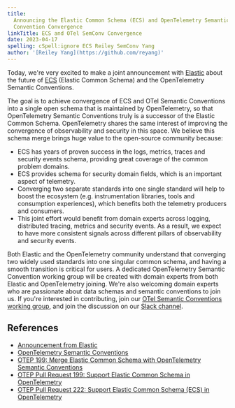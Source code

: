 ```yaml
---
title:
  Announcing the Elastic Common Schema (ECS) and OpenTelemetry Semantic
  Convention Convergence
linkTitle: ECS and OTel SemConv Convergence
date: 2023-04-17
spelling: cSpell:ignore ECS Reiley SemConv Yang
author: '[Reiley Yang](https://github.com/reyang)'
---
```


Today, we're very excited to make a joint announcement with
[Elastic](https://www.elastic.co/) about the future of
[ECS](https://www.elastic.co/guide/en/ecs/master/ecs-reference.html) (Elastic
Common Schema) and the OpenTelemetry Semantic Conventions.

The goal is to achieve convergence of ECS and OTel Semantic Conventions into a
single open schema that is maintained by OpenTelemetry, so that OpenTelemetry
Semantic Conventions truly is a successor of the Elastic Common Schema.
OpenTelemetry shares the same interest of improving the convergence of
observability and security in this space. We believe this schema merge brings
huge value to the open-source community because:

- ECS has years of proven success in the logs, metrics, traces and security
  events schema, providing great coverage of the common problem domains.
- ECS provides schema for security domain fields, which is an important aspect
  of telemetry.
- Converging two separate standards into one single standard will help to boost
  the ecosystem (e.g. instrumentation libraries, tools and consumption
  experiences), which benefits both the telemetry producers and consumers.
- This joint effort would benefit from domain experts across logging,
  distributed tracing, metrics and security events. As a result, we expect to
  have more consistent signals across different pillars of observability and
  security events.

Both Elastic and the OpenTelemetry community understand that converging two
widely used standards into one singular common schema, and having a smooth
transition is critical for users. A dedicated OpenTelemetry Semantic Convention
working group will be created with domain experts from both Elastic and
OpenTelemetry joining. We're also welcoming domain experts who are passionate
about data schemas and semantic conventions to join us. If you're interested in
contributing, join our
[OTel Semantic Conventions working group](https://github.com/open-telemetry/community#specification-sigs),
and join the discussion on our
[Slack channel](https://cloud-native.slack.com/archives/C041APFBYQP).

## References

- [Announcement from Elastic](https://elastic.co/blog/ecs-elastic-common-schema-otel-opentelemetry-announcement)
- [OpenTelemetry Semantic Conventions](https://opentelemetry.io/docs/concepts/semantic-conventions/)
- [OTEP 199: Merge Elastic Common Schema with OpenTelemetry Semantic
  Conventions](https://github.com/open-telemetry/oteps/blob/d02a3e2e75dc934fb38c5db88eb41fbe85730af4/text/0199-support-elastic-common-schema-in-opentelemetry.md)
- [OTEP Pull Request 199: Support Elastic Common Schema in
  OpenTelemetry](https://github.com/open-telemetry/oteps/pull/199)
- [OTEP Pull Request 222: Support Elastic Common Schema (ECS) in
  OpenTelemetry](https://github.com/open-telemetry/oteps/pull/222)
